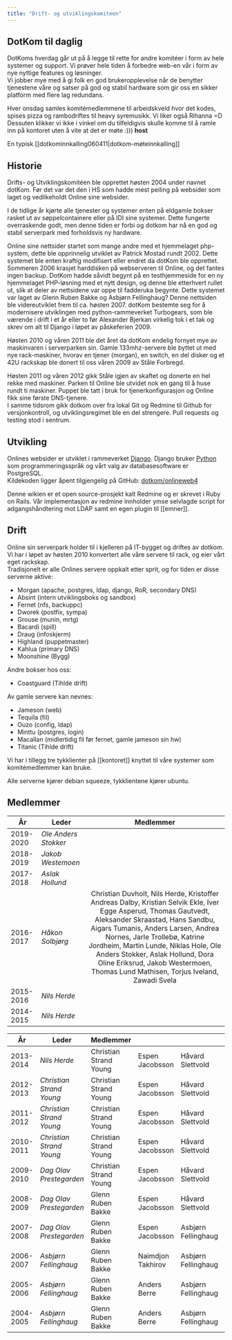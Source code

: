 ```yaml
---
title: "Drift- og utviklingskomiteen"
---
```


DotKom til daglig
-----------------

DotKoms hverdag går ut på å legge til rette for andre komitéer i form av
hele systemer og support. Vi prøver hele tiden å forbedre web-en vår i
form av nye nyttige features og løsninger.  
Vi jobber mye med å gi folk en god brukeropplevelse når de benytter
tjenestene våre og satser på god og stabil hardware som gir oss en
sikker platform med flere lag redundans.

Hver onsdag samles komitémedlemmene til arbeidskveld hvor det kodes,
spises pizza og rambodriftes til heavy syremusikk. Vi liker også Rihanna
=D  
Dessuten klikker vi ikke i vinkel om du tilfeldigvis skulle komme til å
ramle inn på kontoret uten å vite at det er møte :))) **host**

En typisk [[dotkominnkalling060411|dotkom-møteinnkalling]]

Historie
--------

Drifts- og Utviklingskomitéen ble opprettet høsten 2004 under navnet
dotKom. Før det var det den i HS som hadde mest peiling på websider som
laget og vedlikeholdt Online sine websider.

I de tidlige år kjørte alle tjenester og systemer enten på eldgamle
bokser rasket ut av søppelcontainere eller på IDI sine systemer. Dette
fungerte overraskende godt, men denne tiden er forbi og dotkom har nå en
god og stabil serverpark med forholdsvis ny hardware.

Online sine nettsider startet som mange andre med et hjemmelaget
php-system, dette ble opprinnelig utviklet av Patrick Mostad rundt 2002.
Dette systemet ble enten kraftig modifisert eller endret da dotKom ble
opprettet. Sommeren 2006 krasjet harddisken på webserveren til Online,
og det fantes ingen backup. DotKom hadde såvidt begynt på en
testhjemmeside for en ny hjemmelaget PHP-løsning med et nytt design, og
denne ble etterhvert rullet ut, slik at deler av nettsidene var oppe til
fadderuka begynte. Dette systemet var laget av Glenn Ruben Bakke og
Asbjørn Fellinghaug? Denne nettsiden ble videreutviklet frem til ca.
høsten 2007. dotKom bestemte seg for å modernisere utviklingen med
python-rammeverket Turbogears, som ble værende i drift i et år eller to
før Alexander Bjerkan virkelig tok i et tak og skrev om alt til Django i
løpet av påskeferien 2009.

Høsten 2010 og våren 2011 ble det året da dotKom endelig fornyet mye av
maskinvaren i serverparken sin. Gamle 133mhz-servere ble byttet ut med
nye rack-maskiner, hvorav en tjener (morgan), en switch, en del disker
og et 42U rackskap ble donert til oss våren 2009 av Ståle Forbregd.

Høsten 2011 og våren 2012 gikk Ståle igjen av skaftet og donerte en hel
rekke med maskiner. Parken til Online ble utvidet nok en gang til å huse
rundt ti maskiner. Puppet ble tatt i bruk for tjenerkonfigurasjon og
Online fikk sine første DNS-tjenere.  
I samme tidsrom gikk dotkom over fra lokal Git og Redmine til Github for
versjonkontroll, og utviklingsregimet ble en del strengere. Pull
requests og testing stod i sentrum.

Utvikling
---------

Onlines websider er utviklet i rammeverket [Django][]. Django bruker
[Python][] som programmeringsspråk og vårt valg av databasesoftware er
PostgreSQL.  
Kildekoden ligger åpent tilgjengelig på GitHub: [dotkom/onlineweb4](https://github.com/dotKom/onlineweb4)


Denne wikien er et open source-prosjekt kalt Redmine og er skrevet i
Ruby on Rails. Vår implementasjon av redmine innholder ymse selvlagde
script for adgangshåndtering mot LDAP samt en egen plugin til [[emner]].


Drift
-----

Online sin serverpark holder til i kjelleren på IT-bygget og driftes av
dotkom. Vi har i løpet av høsten 2010 konvertert alle våre servere til
rack, og eier vårt eget rackskap.  
Tradisjonelt er alle Onlines servere oppkalt etter sprit, og for tiden
er disse serverne aktive:

-   Morgan (apache, postgres, ldap, django, RoR, secondary DNS)
-   Absint (intern utviklingsboks og sandbox)
-   Fernet (nfs, backuppc)
-   Dworek (postfix, sympa)
-   Grouse (munin, mrtg)
-   Bacardi (spill)
-   Draug (infoskjerm)
-   Highland (puppetmaster)
-   Kahlua (primary DNS)
-   Moonshine (Bygg)

Andre bokser hos oss:

-   Coastguard (Tihlde drift)

Av gamle servere kan nevnes:

-   Jameson (web)
-   Tequila (fil)
-   Ouzo (config, ldap)
-   Minttu (postgres, login)
-   Macallan (midlertidig fil før fernet, gamle jameson sin hw)
-   Titanic (Tihlde drift)

Vi har i tillegg tre tykklienter på [[kontoret]] knyttet til våre
systemer som komitémedlemmer kan bruke.

Alle serverne kjører debian squeeze, tykklientene kjører ubuntu.

  [Django]: http://www.djangoproject.com/
  [Python]: http://python.org/

Medlemmer
---

| År | Leder | Medlemmer  |
| --- | --- | :---:  |
|2019-2020| *Ole Anders Stokker* | |
|2018-2019| *Jakob Westemoen* | |
|2017-2018| *Aslak Hollund* | |
|2016-2017| *Håkon Solbjørg* | Christian Duvholt, Nils Herde, Kristoffer Andreas Dalby, Kristian Selvik Ekle, Iver Egge Asperud, Thomas Gautvedt, Aleksander Skraastad, Hans Sandbu, Aigars Tumanis, Anders Larsen, Andrea Nornes, Jarle Trollebø, Katrine Jordheim, Martin Lunde, Niklas Hole, Ole Anders Stokker, Aslak Hollund, Dora Oline Eriksrud, Jakob Westermoen, Thomas Lund Mathisen, Torjus Iveland, Zawadi Svela  |
|2015-2016| *Nils Herde* | |
|2014-2015| *Nils Herde* | |


| År        | Leder                    | Medlemmer              |                   |                     |                    |                     |                  |                   |                       |                       |                   |                   |                |                       |                   |                  |                      |   |   |
|-----------|--------------------------|------------------------|-------------------|---------------------|--------------------|---------------------|------------------|-------------------|-----------------------|-----------------------|-------------------|-------------------|----------------|-----------------------|-------------------|------------------|----------------------|---|---|
| 2013-2014 | *Nils Herde*             | Christian Strand Young | Espen Jacobsson   | Håvard Slettvold    | Magnus Dysthe      | Tor Håkon Bonsaksen | Jonas Svarvaa    | Kristoffer Dalby  | Nils Herde            | Edgar Vedvik          | Thomas Gautvedt   | Iver Asperud      | Tri M. Nguyen  | Rikke Rye Holmboe     | Christian Duvholt | Nicolas A. Tonne | Aleksander Skraastad |   |   |
| 2012-2013 | *Christian Strand Young* | Christian Strand Young | Espen Jacobsson   | Håvard Slettvold    | Magnus Dysthe      | Tor Håkon Bonsaksen | Jonas Svarvaa    | Kristoffer Dalby  | Nils Herde            | Edgar Vedvik          | Thomas Gautvedt   | Iver Asperud      | Sigurd Fosseng | Torkil Rein Gustavsen | Michael Johansen  |                  |                      |   |   |
| 2011-2012 | *Christian Strand Young* | Christian Strand Young | Espen Jacobsson   | Håvard Slettvold    | Magnus Dysthe      | Tor Håkon Bonsaksen | Jonas Svarvaa    | Hanne Gunby       | Dag Olav Prestegarden | Roy Sindre Norangshol | Jon Terje Kalvatn | Håvard Kindem     | Sigurd Fosseng | Torkil Rein Gustavsen | Helle Grimnes     |                  |                      |   |   |
| 2010-2011 | *Christian Strand Young* | Christian Strand Young | Espen Jacobsson   | Håvard Slettvold    | Lorents Gravås     |                     |                  | Hanne Gunby       | Dag Olav Prestegarden | Roy Sindre Norangshol | Jon Terje Kalvatn |                   | Sigurd Fosseng |                       |                   |                  |                      |   |   |
| 2009-2010 | *Dag Olav Prestegarden*  | Christian Strand Young | Espen Jacobsson   | Håvard Slettvold    | Lorents Gravås     | Magnus Romnes       | Martin Syvertsen |                   | Dag Olav Prestegarden | Roy Sindre Norangshol | Jon Terje Kalvatn |                   |                |                       |                   |                  |                      |   |   |
| 2008-2009 | *Dag Olav Prestegarden*  | Glenn Ruben Bakke      | Espen Jacobsson   | Håvard Slettvold    | Lorents Gravås     | Magnus Romnes       | Martin Syvertsen | Alexander Bjerkan | Dag Olav Prestegarden | Anders Brujordet      | Jon Terje Kalvatn | Aleksander Grande |                |                       |                   |                  |                      |   |   |
| 2007-2008 | *Dag Olav Prestegarden*  | Glenn Ruben Bakke      | Espen Jacobsson   | Asbjørn Fellinghaug | Rune Vikestad      | Magnus Romnes       | Martin Syvertsen | Alexander Bjerkan | Dag Olav Prestegarden | Anders Brujordet      | Jon Terje Kalvatn | Aleksander Grande |                |                       |                   |                  |                      |   |   |
| 2006-2007 | *Asbjørn Fellinghaug*    | Glenn Ruben Bakke      | Naimdjon Takhirov | Asbjørn Fellinghaug | Martin Rødvand     | Magnus Romnes       | Martin Syvertsen | Håvard Sørbø      | Dag Olav Prestegarden |                       |                   | Aleksander Grande |                |                       |                   |                  |                      |   |   |
| 2005-2006 | *Asbjørn Fellinghaug*    | Glenn Ruben Bakke      | Anders Berre      | Asbjørn Fellinghaug | Bjørn Christiansen | Magnus Romnes       |                  |                   |                       |                       |                   |                   |                |                       |                   |                  |                      |   |   |
| 2004-2005 | *Asbjørn Fellinghaug*    | Glenn Ruben Bakke      | Anders Berre      | Asbjørn Fellinghaug | Bjørn Christiansen | Magnus Romnes       |                  |                   |                       |                       |                   |                   |                |                       |                   |                  |                      |   |   |